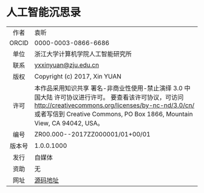﻿<!--
  Copyright (c) 2017, Xin YUAN, courses of Zhejiang University
  All rights reserved.

  This program is free software; you can redistribute it and/or
  modify it under the terms of the 2-Clause BSD License.

  Author contact information:
    yxxinyuan@zju.edu.cn
-->

# 人工智能沉思录

|      |         |
|:----:|---------|
| 作者 | 袁昕     |
| ORCID | 0000-0003-0866-6686 |
| 单位 | 浙江大学计算机学院人工智能研究所 |
| 联系 | yxxinyuan@zju.edu.cn |
| 版权 | Copyright (c) 2017, Xin YUAN |
| 许可 | 本作品采用知识共享 署名-非商业性使用-禁止演绎 3.0 中国大陆 许可协议进行许可。 要查看该许可协议，可访问 http://creativecommons.org/licenses/by-nc-nd/3.0/cn/ 或者写信到 Creative Commons, PO Box 1866, Mountain View, CA 94042, USA。|
| 编号 | ZR00.000--2017ZZ000001/01+00/01 |
| 版本号 | 1.0.0.1000 |
| 发行 | 自媒体 |
| 资助 | 无 |
| 网址 | [源码地址](https://github.com/XINYUANZJU/AI-Thinking)
